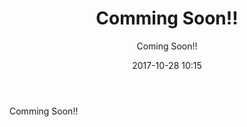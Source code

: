 ﻿---
title: Comming Soon!!
description: "Comming Soon!!"
date: 2017-10-28 10:15
sessionlevel: 50
author: Coming Soon!!
category: sessions
---
Comming Soon!!
